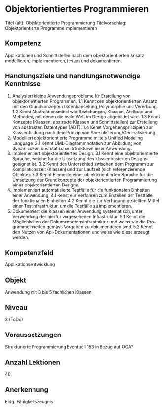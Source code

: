 # Objektorientiertes Programmieren
Titel (alt): Objektorientierte Programmierung
Titelvorschlag: Objektorientierte Programme implementieren
## Kompetenz
Applikationen und Schnittstellen nach dem objektorientierten Ansatz modellieren, imple-mentieren, testen und dokumentieren.

## Handlungsziele und handlungsnotwendige Kenntnisse
1. Analysiert kleine Anwendungsprobleme für Erstellung von objektorientierten Programmen.
   1.1 Kennt den objektorientierten Ansatz mit den Grundkonzepten Datenkapselung, Polymorphie und Vererbung.
   1.2 Kennt Abstraktionsmittel wie Beziehungen, Klassen, Attribute und Methoden, mit denen die reale Welt im Design abgebildet wird.
   1.3 Kennt Konzepte (Klassen, abstrakte Klassen und Schnittstellen) zur Erstellung von abstrakten Datentypen (ADT).
   1.4 Kennt Vorgehensprinzipien zur Klassenfindung nach dem Prinzip von Spezialisierung/Generalisierung.
2. Modelliert objektorientierte Programme mittels Unified Modeling Language.
   2.1 Kennt UML-Diagrammnotation zur Abbildung von dynamischen und statischen Strukturen einer Anwendung.
3. Implementiert objektorientiertes Design.
   3.1 Kennt eine objektorientierte Sprache, welche für die Umsetzung des klassenbasierten Designs geeignet ist.
   3.2 Kennt den Unterschied zwischen dem Programm zur Kompilationszeit (Klassen) und zur Laufzeit (sich referenzierende Objekte).
   3.3 Kennt Elemente einer objektorientierten Sprache für die Umsetzung der Grundkonzepte der objektorientierten Programmierung eines objektorientierten Designs.
4. Implementiert automatisierte Testfälle für die funktionalen Einheiten einer Anwendung.
   4.1 Kennt ein Verfahren zum Erstellen der Testfälle der funktionalen Einheiten.
   4.2 Kennt die zur Verfügung gestellten Mittel einer Testinfrastruktur, um die Testfälle zu implementieren.
5. Dokumentiert die Klassen einer Anwendung systematisch, unter Verwendung der hierfür vorgesehenen Infrastruktur.
   5.1 Kennt die Möglichkeiten der Dokumentationsinfrastruktur und weiss wie die Pro-grammeinheiten gemäss Vorgaben zu dokumentieren sind.
   5.2 Kennt den Nutzen von Api-Dokumentationen und weiss wie diese erzeugt werden.

## Kompetenzfeld
Applikationsentwicklung

## Objekt
Anwendung mit 3 bis 5 fachlichen Klassen

## Niveau
3 (ToDo)

## Voraussetzungen
Strukturierte Programmierung
Eventuell 153 in Bezug auf OOA?

## Anzahl Lektionen
40

## Anerkennung
Eidg. Fähigkeitszeugnis
